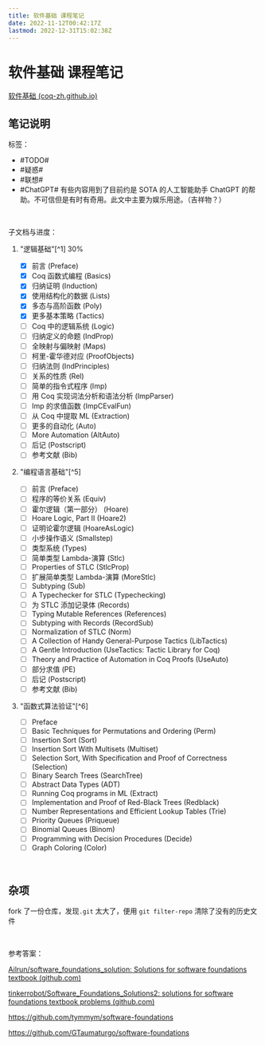 ```yaml
---
title: 软件基础 课程笔记
date: 2022-11-12T00:42:17Z
lastmod: 2022-12-31T15:02:38Z
---
```


# 软件基础 课程笔记

[软件基础 (coq-zh.github.io)](https://coq-zh.github.io/SF-zh/)

## 笔记说明

标签：

* #TODO#​​​​​
* #疑惑#​​​​​
* #联想#​​​​​
* #ChatGPT#​​​​​ 有些内容用到了目前约是 SOTA 的人工智能助手 ChatGPT 的帮助。不可信但是有时有奇用。此文中主要为娱乐用途。（吉祥物？）

‍

子文档与进度：

1. "逻辑基础"[^1]  30%

    * [X] 前言    (Preface)
    * [X] Coq 函数式编程    (Basics)
    * [X] 归纳证明    (Induction)
    * [X] 使用结构化的数据    (Lists)
    * [X] 多态与高阶函数    (Poly)
    * [X] 更多基本策略    (Tactics)
    * [ ] Coq 中的逻辑系统    (Logic)
    * [ ] 归纳定义的命题    (IndProp)
    * [ ] 全映射与偏映射    (Maps)
    * [ ] 柯里-霍华德对应    (ProofObjects)
    * [ ] 归纳法则    (IndPrinciples)
    * [ ] 关系的性质    (Rel)
    * [ ] 简单的指令式程序    (Imp)
    * [ ] 用 Coq 实现词法分析和语法分析    (ImpParser)
    * [ ] Imp 的求值函数    (ImpCEvalFun)
    * [ ] 从 Coq 中提取 ML    (Extraction)
    * [ ] 更多的自动化    (Auto)
    * [ ] More Automation    (AltAuto)
    * [ ] 后记    (Postscript)
    * [ ] 参考文献    (Bib)
2. "编程语言基础"[^5] 

    * [ ] 前言    (Preface)
    * [ ] 程序的等价关系    (Equiv)
    * [ ] 霍尔逻辑（第一部分）    (Hoare)
    * [ ] Hoare Logic, Part II    (Hoare2)
    * [ ] 证明论霍尔逻辑    (HoareAsLogic)
    * [ ] 小步操作语义    (Smallstep)
    * [ ] 类型系统    (Types)
    * [ ] 简单类型 Lambda-演算    (Stlc)
    * [ ] Properties of STLC    (StlcProp)
    * [ ] 扩展简单类型 Lambda-演算    (MoreStlc)
    * [ ] Subtyping    (Sub)
    * [ ] A Typechecker for STLC    (Typechecking)
    * [ ] 为 STLC 添加记录体    (Records)
    * [ ] Typing Mutable References    (References)
    * [ ] Subtyping with Records    (RecordSub)
    * [ ] Normalization of STLC    (Norm)
    * [ ] A Collection of Handy General-Purpose Tactics    (LibTactics)
    * [ ] A Gentle Introduction    (UseTactics: Tactic Library for Coq)
    * [ ] Theory and Practice of Automation in Coq Proofs    (UseAuto)
    * [ ] 部分求值    (PE)
    * [ ] 后记    (Postscript)
    * [ ] 参考文献    (Bib)
3. "函数式算法验证"[^6]

    * [ ] Preface
    * [ ] Basic Techniques for Permutations and Ordering    (Perm)
    * [ ] Insertion Sort    (Sort)
    * [ ] Insertion Sort With Multisets    (Multiset)
    * [ ] Selection Sort, With Specification and Proof of Correctness    (Selection)
    * [ ] Binary Search Trees    (SearchTree)
    * [ ] Abstract Data Types    (ADT)
    * [ ] Running Coq programs in ML    (Extract)
    * [ ] Implementation and Proof of Red-Black Trees    (Redblack)
    * [ ] Number Representations and Efficient Lookup Tables    (Trie)
    * [ ] Priority Queues    (Priqueue)
    * [ ] Binomial Queues    (Binom)
    * [ ] Programming with Decision Procedures    (Decide)
    * [ ] Graph Coloring    (Color)

‍

## 杂项

fork 了一份仓库，发现`.git`​ 太大了，便用 `git filter-repo`​ 清除了没有的历史文件

‍

参考答案：

[Ailrun/software_foundations_solution: Solutions for software foundations textbook (github.com)](https://github.com/Ailrun/software_foundations_solution)

[tinkerrobot/Software_Foundations_Solutions2: solutions for software foundations textbook problems (github.com)](https://github.com/tinkerrobot/Software_Foundations_Solutions2)

https://github.com/tymmym/software-foundations

https://github.com/GTaumaturgo/software-foundations

